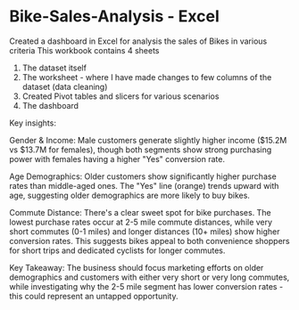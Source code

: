 # Bike-Sales-Analysis - Excel
Created a dashboard in Excel for analysis the sales of Bikes in various criteria 
This workbook contains 4 sheets 
1. The dataset itself
2. The worksheet - where I have made changes to few columns of the dataset (data cleaning)
3. Created Pivot tables and slicers for various scenarios
4. The dashboard

Key insights:

Gender & Income: Male customers generate slightly higher income ($15.2M vs $13.7M for females), though both segments show strong purchasing power with females having a higher "Yes" conversion rate.

Age Demographics: Older customers show significantly higher purchase rates than middle-aged ones. The "Yes" line (orange) trends upward with age, suggesting older demographics are more likely to buy bikes.

Commute Distance: There's a clear sweet spot for bike purchases. The lowest purchase rates occur at 2-5 mile commute distances, while very short commutes (0-1 miles) and longer distances (10+ miles) show higher conversion rates. This suggests bikes appeal to both convenience shoppers for short trips and dedicated cyclists for longer commutes.

Key Takeaway: The business should focus marketing efforts on older demographics and customers with either very short or very long commutes, while investigating why the 2-5 mile segment has lower conversion rates - this could represent an untapped opportunity.
